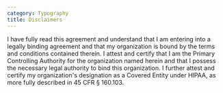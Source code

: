 ```yaml
---
category: Typography
title: Disclaimers
---
```

<div class="disclaimer">
  I have fully read this agreement and understand that I am entering into a legally binding agreement and that my organization is bound by the terms and conditions contained therein. I attest and certify that I am the Primary Controlling Authority for the organization named herein and that I possess the necessary legal authority to bind this organization. I further attest and certify my organization's designation as a Covered Entity under HIPAA, as more fully described in 45 CFR § 160.103.
</div>
